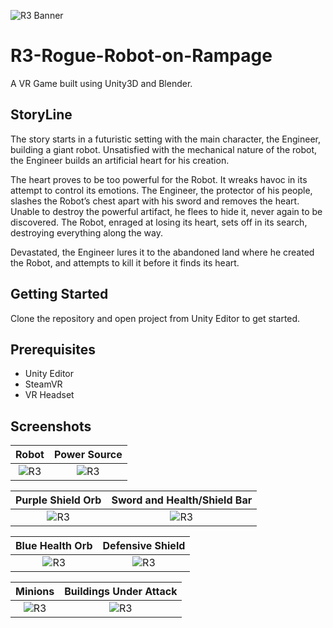 ![R3 Banner](Screenshots/ROBOT.png?raw=true "Banner")
# R3-Rogue-Robot-on-Rampage
A VR Game built using Unity3D and Blender.

## StoryLine
The story starts in a futuristic setting with the main character, the Engineer, building a giant robot. Unsatisfied with the mechanical nature of the robot, the Engineer builds an artificial heart for his creation. 

The heart proves to be too powerful for the Robot. It wreaks havoc in its attempt to control its emotions. The Engineer, the protector of his people, slashes the Robot’s chest apart with his sword and removes the heart. Unable to destroy the powerful artifact, he flees to hide it, never again to be discovered. The Robot, enraged at losing its heart, sets off in its search, destroying everything along the way. 

Devastated, the Engineer lures it to the abandoned land where he created the Robot, and attempts to kill it before it finds its heart.

## Getting Started
Clone the repository and open project from Unity Editor to get started.

## Prerequisites
* Unity Editor
* SteamVR
* VR Headset

## Screenshots
Robot                 |  Power Source        
:-------------------------:|:-------------------------:
![R3](Screenshots/capture6.PNG?raw=true "R3") |  ![R3](Screenshots/Capture2.PNG?raw=true "R3")

Purple Shield Orb               |  Sword and Health/Shield Bar      
:-------------------------:|:-------------------------:
![R3](Screenshots/Capture.PNG?raw=true "R3") |  ![R3](Screenshots/Capture5.PNG?raw=true "R3")

Blue Health Orb             |       Defensive Shield
:-------------------------:|:-------------------------:
![R3](Screenshots/Capture4.PNG?raw=true "R3") |  ![R3](Screenshots/Capture7.PNG?raw=true "R3")

Minions             |  Buildings Under Attack       
:-------------------------:|:-------------------------:
![R3](Screenshots/Capture1.PNG?raw=true "R3") |   ![R3](Screenshots/Capture3.PNG?raw=true "R3")


